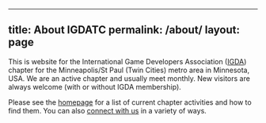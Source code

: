 <!--

REDIRECTED TO INDEX

 -->

 ---
title: About IGDATC
permalink: /about/
layout: page
---

This is website for the International Game Developers Association (<a href="http://igda.org/">IGDA</a>) chapter for the Minneapolis/St Paul (Twin Cities) metro area in Minnesota, USA.  We are an active chapter and usually meet monthly. New visitors are always welcome (with or without IGDA membership).

Please see the [homepage](/) for a list of current chapter activities and how to find them. You can also [connect with us](/connect/) in a variety of ways.


<!-- a href="http://www.facebook.com/IGDATC"><img src="/assets/img/facebook-32x32.png"></a -->
<!-- a href="http://www.twitter.com/igdatc"><img src="/assets/img/twitter-32x32.png"></a -->
<!-- a href="http://www.igdatc.org/feed/rss/"><img src="/assets/img/rss-32x32.png" -->


<!--
### Site contributors:
{% for contributor in site.github.contributors %}
  * {{ contributor.login }}
{% endfor %}
-->

